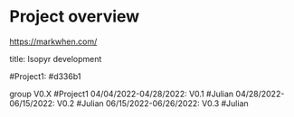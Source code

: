 # Project overview
https://markwhen.com/

title: Isopyr development

#Project1: #d336b1

group V0.X #Project1
04/04/2022-04/28/2022: V0.1 
#Julian
04/28/2022-06/15/2022: V0.2 
#Julian
06/15/2022-06/26/2022: V0.3
#Julian